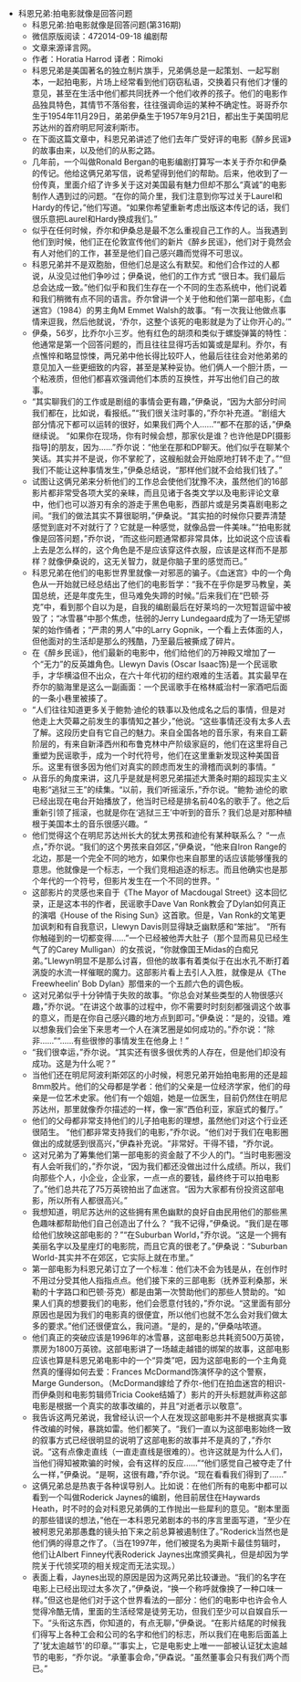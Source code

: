 - 科恩兄弟:拍电影就像是回答问题
    - 科恩兄弟:拍电影就像是回答问题(第316期)
    - 微信原版阅读：472014-09-18 编剧帮
    - 文章来源译言网。
    - 作者：Horatia Harrod 译者：Rimoki
    - 科恩兄弟是美国著名的独立制片旗手，兄弟俩总是一起策划、一起写剧本，一起拍电影，片场上经常看到他们窃窃私语，交换着只有他们才懂的意见，甚至在生活中他们都共同抚养一个他们收养的孩子。他们的电影作品独具特色，其情节不落俗套，往往强调命运的某种不确定性。哥哥乔尔生于1954年11月29日，弟弟伊桑生于1957年9月21日，都出生于美国明尼苏达州的首府明尼阿波利斯市。
    - 在下面这篇文章中，科恩兄弟讲述了他们去年广受好评的电影《醉乡民谣》的故事由来，以及他们的从影之路。
    - 几年前，一个叫做Ronald Bergan的电影编剧打算写一本关于乔尔和伊桑的传记。他给这俩兄弟写信，说希望得到他们的帮助。后来，他收到了一份传真，里面介绍了许多关于这对美国最有魅力但却不那么“真诚”的电影制作人遇到过的问题。“在你的简介里，我们注意到你写过关于Laurel和Hardy的传记，”他们写道。“如果你希望重新考虑出版这本传记的话，我们很乐意把Laurel和Hardy换成我们。”
    - 似乎在任何时候，乔尔和伊桑总是最不怎么重视自己工作的人。当我遇到他们到时候，他们正在伦敦宣传他们的新片《醉乡民谣》，他们对于竟然会有人对他们的工作，甚至是他们自己感兴趣而觉得不可思议。
    - 科恩兄弟并不是双胞胎，但他们总是这么有默契。和他们合作过的人都说，从没见过他们争吵过；伊桑说，他们的工作方式 “很日本。我们最后总会达成一致。”他们似乎和我们生存在一个不同的生态系统中，他们说着和我们稍微有点不同的语言。乔尔曾讲一个关于他和他们第一部电影，《血迷宫》（1984）的男主角M Emmet Walsh的故事。“有一次我让他做点事情来逗我，然后他就说，‘乔尔，这整个该死的电影就是为了让你开心的。’”
    - 伊桑，56岁，比乔尔小三岁。他有红色的胡须和类似于螺旋弹簧的特性：他通常是第一个回答问题的，而且往往显得巧舌如簧或是犀利。乔尔，有点憔悴和略显惊悚，两兄弟中他长得比较吓人，他最后往往会对他弟弟的意见加入一些更细致的内容，甚至是某种妥协。他们俩人一个胆汁质，一个粘液质，但他们都喜欢强调他们本质的互换性，并写出他们自己的故事。
    - “其实聊我们的工作或是剧组的事情会更有趣，”伊桑说，“因为大部分时间我们都在，比如说，看报纸。”“我们很关注时事的，”乔尔补充道。“剧组大部分情况下都可以运转的很好，如果我们两个人......”“都不在那的话，”伊桑继续说。 “如果你在现场，你有时候会想，那家伙是谁？也许他是DP[摄影指导]的朋友，因为......”乔尔说：“他坐在那和DP聊天。他们似乎在聊某个笑话。其实并不是说，你不掌舵了，这艘船就会开始原地打转不走了。”“但我们不能让这种事情发生，”伊桑总结说，“那样他们就不会给我们钱了。”
    - 试图让这俩兄弟来分析他们的工作总会使他们犹豫不决，虽然他们的16部影片都非常受各项大奖的亲睐，而且见诸于各类文学以及电影评论文章中，他们也可以游刃有余的游走于黑色电影，西部片或是另类喜剧电影之间。“我们的做法其实不算很聪明，”伊桑说。“其实拍的时候你只要弄清楚感觉到底对不对就行了？它就是一种感觉，就像品尝一件美味。”“拍电影就像是回答问题，”乔尔说，“而这些问题通常都非常具体，比如说这个应该看上去是怎么样的，这个角色是不是应该穿这件衣服，应该是这样而不是那样？就像伊桑说的，这无关智力，就是你脑子里的感觉而已。”
    - 科恩兄弟在他们的电影世界里就像一对邪恶的骗子。《血迷宫》中的一个角色从一开始就已经总结出了他们的电影哲学：“我不在乎你是罗马教皇，美国总统，还是年度先生，但马难免失蹄的时候。”后来我们在“巴顿·芬克”中，看到那个自以为是，自我的编剧最后在好莱坞的一次短暂逗留中被毁了；“冰雪暴”中那个焦虑，怯弱的Jerry Lundegaard成为了一场无望绑架的始作俑者；“严肃的男人”中的Larry Gopnik，一个看上去体面的人，但他面对的生活却是那么的残酷，乃至最后被撕成了碎片。
    - 在《醉乡民谣》，他们最新的电影中，他们给他们的万神殿又增加了一个“无力”的反英雄角色。Llewyn Davis (Oscar Isaac饰)是一个民谣歌手，才华横溢但不出众，在六十年代初的纽约艰难的生活着。其实最早在乔尔的脑海里是这么一副画面：一个民谣歌手在格林威治村一家酒吧后面的一条小巷里被揍了。
    - “人们往往知道更多关于鲍勃·迪伦的轶事以及他成名之后的事情，但是对他走上大荧幕之前发生的事情知之甚少，”他说。“这些事情还没有太多人去了解。这段历史自有它自己的魅力。来自全国各地的音乐家，有来自工薪阶层的，有来自新泽西州和布鲁克林中产阶级家庭的，他们在这里将自己重塑为民谣歌手，成为一个时代符号，他们在这里重新发现这种美国音乐。这里有很多因为他们对真实的顾虑而发生的滑稽而讽刺的事情。“
    - 从音乐的角度来讲，这几乎是就是柯恩兄弟描述大萧条时期的超现实主义电影“逃狱三王”的续集。“以前，我们听摇滚乐，”乔尔说。“鲍勃·迪伦的歌已经出现在电台开始播放了，他当时已经是排名前40名的歌手了。他之后重新引领了摇滚，也就是你在‘逃狱三王’中听到的音乐？我们总是对那种植根于美国本土的音乐很感兴趣。“
    - 他们觉得这个在明尼苏达州长大的犹太男孩和迪伦有某种联系么？ “一点点，”乔尔说。“我们的这个男孩来自郊区，”伊桑说，“他来自Iron Range的北边，那是一个完全不同的地方，如果你也来自那里的话应该能够懂我的意思。他就像是一个标志，一个我们竞相追逐的标志。而且他确实也是那个年代的一个符号，但影片发生在一个不同的世界。“
    - 这部影片的灵感也来自于《The Mayor of Macdougal Street》这本回忆录，正是这本书的作者，民谣歌手Dave Van Ronk教会了Dylan如何真正的演唱《House of the Rising Sun》这首歌。但是，Van Ronk的文笔更加讽刺和有自我意识，Llewyn Davis则显得缺乏幽默感和“笨拙”。 “所有你触碰到的一切都变得……”一个已经被他弄大肚子（那个显而易见已经生气了的Carey Mulligan）的女孩说，“你就像国王Midas的白痴兄弟。”Llewyn明显不是那么讨喜，但他的故事有着类似于在出水孔不断打着涡旋的水流一样催眠的魔力。这部影片看上去引人入胜，就像是从《The Freewheelin’ Bob Dylan》那借来的一个五颜六色的调色板。
    - 这对兄弟似乎十分钟情于失败的故事。“你总会对某些类型的人物很感兴趣，”乔尔说。“在讲这个故事的过程中，你不需要时时刻刻都强调这个故事的意义，而是在你自己感兴趣的地方点到即可。”伊桑说：“是的，没错。难以想象我们会坐下来思考一个人在演艺圈是如何成功的。”乔尔说：“除非......”“......有些很惨的事情发生在他身上！”
    - “我们很幸运，”乔尔说。“其实还有很多很优秀的人存在，但是他们却没有成功。这是为什么呢？”
    - 当他们还在明尼阿波利斯郊区的小时候，柯恩兄弟开始拍电影用的还是超8mm胶片。他们的父母都是学者：他们的父亲是一位经济学家，他们的母亲是一位艺术史家。他们有一个姐姐，她是一位医生，目前仍然住在明尼苏达州，那里就像乔尔描述的一样，像一家“西伯利亚，家庭式的餐厅。”
    - 他们的父母都非常支持他们的儿子拍电影的理想，虽然他们对这个行业还很陌生。 “他们都非常支持我们的电影，”乔尔说。“他们对于我们在电影圈做出的成就感到很高兴，”伊森补充说。“非常好。干得不错，“乔尔说。
    - 这对兄弟为了筹集他们第一部电影的资金敲了不少人的门。“当时电影圈没有人会听我们的，”乔尔说，“因为我们都还没做出过什么成绩。所以，我们向那些个人，小企业，企业家，一点一点的要钱，最终终于可以拍电影了。”他们总共花了75万英镑拍出了血迷宫。“因为大家都有份投资这部电影，所以所有人都很高兴。”
    - 我想知道，明尼苏达州的这些拥有黑色幽默的良好自由民用他们的那些黑色趣味都帮助他们自己创造出了什么？ “我不记得，”伊桑说。“我们是在哪给他们放映这部电影的？”“在Suburban World，”乔尔说。“这是一个拥有美丽名字以及星座灯的电影院，而且它真的很老了。”伊桑说：“Suburban World-其实并不在郊区，它实际上就在市里。”
    - 第一部电影为科恩兄弟订立了一个标准：他们决不会为钱是从，在创作时不用过分受其他人指指点点。他们接下来的三部电影（抚养亚利桑那，米勒的十字路口和巴顿·芬克）都是由第一次赞助他们的那些人赞助的。“如果人们真的想要我们的电影，他们会愿意付钱的，”乔尔说。“这里面有部分原因也是因为我们的电影真的很便宜，所以他们也就不怎么会对我们做太多的要求。”他们还很便宜么，我问道。“是的，是的，”伊桑咕哝道。
    - 他们真正的突破应该是1996年的冰雪暴，这部电影总共耗资500万英镑，票房为1800万英镑。这部电影讲了一场越走越错的绑架的故事，这部电影应该也算是科恩兄弟电影中的一个“异类”吧，因为这部电影的一个主角竟然真的懂得如何去爱：Frances McDormand饰演怀孕的这个警察，Marge Gunderson。（McDormand嫁给了乔尔-他们在拍血迷宫的相识-而伊桑则和电影剪辑师Tricia Cooke结婚了）影片的开头标题就声称这部电影是根据一个真实的故事改编的，并且“对逝者示以敬意”。
    - 我告诉这两兄弟说，我曾经认识一个人在发现这部电影并不是根据真实事件改编的时候，暴跳如雷。他们都笑了。“我们一直以为这部电影始终一致的叙事方式已经很明显的说明了这部电影的故事并不是真的了，”乔尔说。“这有点像走直线（一直走直线是很难的）。也许这就是为什么人们，当他们得知被欺骗的时候，会有这样的反应......”“他们感觉自己被夺走了什么一样，”伊桑说。“是啊，这很有趣，”乔尔说。“现在看看我们得到了......”
    - 这俩兄弟总是热衷于各种误导别人。比如说：在他们所有的电影中都可以看到一个叫做Roderick Jaynes的编剧，他目前居住在Haywards Heath，时不时的会对科恩兄弟俩的工作抛出一些犀利的意见。“剧本里面的那些错误的想法，”他在一本科恩兄弟剧本的书的序言里面写道，“至少在被柯恩兄弟那愚蠢的镜头拍下来之前总算被遏制住了。”Roderick当然也是他们俩的得意之作了。（当在1997年，他们被提名为奥斯卡最佳剪辑时，他们让Albert Finney代表Roderick Jaynes出席颁奖典礼，但是却因为学院关于代领奖项的相关规定而无法实现。）
    - 表面上看，Jaynes出现的原因是因为这两兄弟比较谦逊。“我们的名字在电影上已经出现过太多次了，”伊桑说，“换一个称呼就像换了一种口味一样。”但这也是他们对于这个世界看法的一部分：他们的电影中也许会令人觉得冷酷无情，里面的生活经常是徒劳无功，但我们至少可以自娱自乐一下。“头衔这东西，你知道的，有点无聊，”伊桑说。“在影片结尾的时候我们得写上各种工会和公司的名字和他们的标志，所以我们在电影后面盖上了'犹太逾越节'的印章。”“事实上，它是电影史上唯一一部被认证犹太逾越节的电影，“乔尔说。“承董事会命，”伊森说。“虽然董事会只有我们两个而已。”
